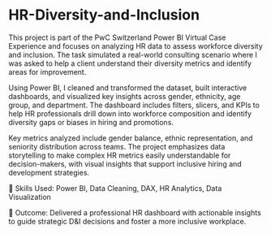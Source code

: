 # HR-Diversity-and-Inclusion
This project is part of the PwC Switzerland Power BI Virtual Case Experience and focuses on analyzing HR data to assess workforce diversity and inclusion. The task simulated a real-world consulting scenario where I was asked to help a client understand their diversity metrics and identify areas for improvement.

Using Power BI, I cleaned and transformed the dataset, built interactive dashboards, and visualized key insights across gender, ethnicity, age group, and department. The dashboard includes filters, slicers, and KPIs to help HR professionals drill down into workforce composition and identify diversity gaps or biases in hiring and promotions.

Key metrics analyzed include gender balance, ethnic representation, and seniority distribution across teams. The project emphasizes data storytelling to make complex HR metrics easily understandable for decision-makers, with visual insights that support inclusive hiring and development strategies.

🔧 Skills Used: Power BI, Data Cleaning, DAX, HR Analytics, Data Visualization

💼 Outcome: Delivered a professional HR dashboard with actionable insights to guide strategic D&I decisions and foster a more inclusive workplace.

